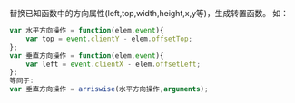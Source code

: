 替换已知函数中的方向属性(left,top,width,height,x,y等)，生成转置函数。
如：
```javascript
var 水平方向操作 = function(elem,event){
    var top = event.clientY - elem.offsetTop;
};
var 垂直方向操作 = function(elem,event){
    var left = event.clientX - elem.offsetLeft;
};
等同于:
var 垂直方向操作 = arriswise(水平方向操作,arguments);
```